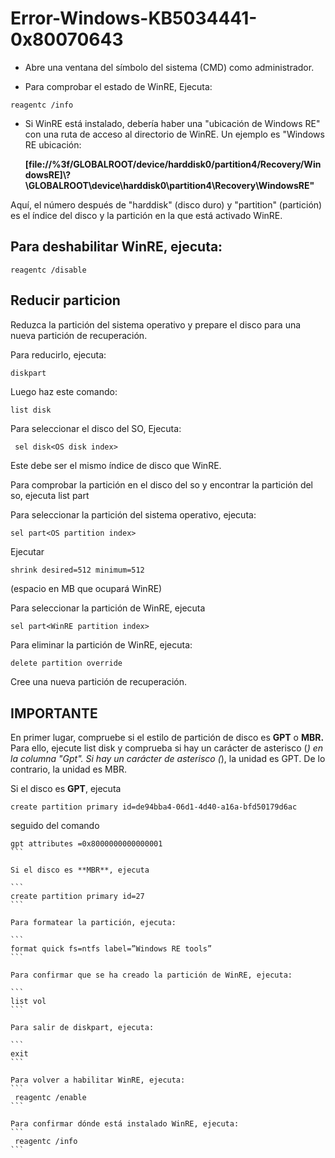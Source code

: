 # Error-Windows-KB5034441-0x80070643
- Abre una ventana del símbolo del sistema (CMD) como administrador.


- Para comprobar el estado de WinRE, 
Ejecuta:
```
reagentc /info
```
- Si WinRE está instalado, debería haber una "ubicación de Windows RE" con una ruta de acceso al directorio de WinRE. Un ejemplo es "Windows RE ubicación:

  **[file://%3f/GLOBALROOT/device/harddisk0/partition4/Recovery/WindowsRE]\\?\GLOBALROOT\device\harddisk0\partition4\Recovery\WindowsRE"**
 
 Aquí, el número después de "harddisk" (disco duro) y "partition" (partición) es el índice del disco y la partición en la que está activado WinRE.


## Para deshabilitar WinRE, ejecuta:
```
reagentc /disable
```
## Reducir particion
Reduzca la partición del sistema operativo y prepare el disco para una nueva partición de recuperación.


Para reducirlo, ejecuta:

```
diskpart
```

Luego haz este comando:
```bash
list disk
```

Para seleccionar el disco del SO, Ejecuta:
```
 sel disk<OS disk index>
```

 Este debe ser el mismo índice de disco que WinRE.


Para comprobar la partición en el disco del so y encontrar la partición del so, ejecuta list part


Para seleccionar la partición del sistema operativo, ejecuta:

```
sel part<OS partition index>
```

Ejecutar 

```
shrink desired=512 minimum=512
```



(espacio en MB que ocupará WinRE)


Para seleccionar la partición de WinRE, ejecuta 

```
sel part<WinRE partition index>
```

Para eliminar la partición de WinRE, ejecuta: 

```
delete partition override
```

Cree una nueva partición de recuperación.

## IMPORTANTE
En primer lugar, compruebe si el estilo de partición de disco es **GPT** o **MBR.**  Para ello, ejecute list disk y comprueba si hay un carácter de asterisco (*) en la columna "Gpt".  Si hay un carácter de asterisco (*), la unidad es GPT. De lo contrario, la unidad es MBR.


Si el disco es **GPT**, ejecuta 
```
create partition primary id=de94bba4-06d1-4d40-a16a-bfd50179d6ac
```
seguido del comando 
````
gpt attributes =0x8000000000000001
```

Si el disco es **MBR**, ejecuta 

```
create partition primary id=27
```

Para formatear la partición, ejecuta:

```
format quick fs=ntfs label=”Windows RE tools”
```

Para confirmar que se ha creado la partición de WinRE, ejecuta:

```
list vol
```

Para salir de diskpart, ejecuta:

```
exit
```

Para volver a habilitar WinRE, ejecuta:
```
 reagentc /enable
```

Para confirmar dónde está instalado WinRE, ejecuta:
```
 reagentc /info
```
